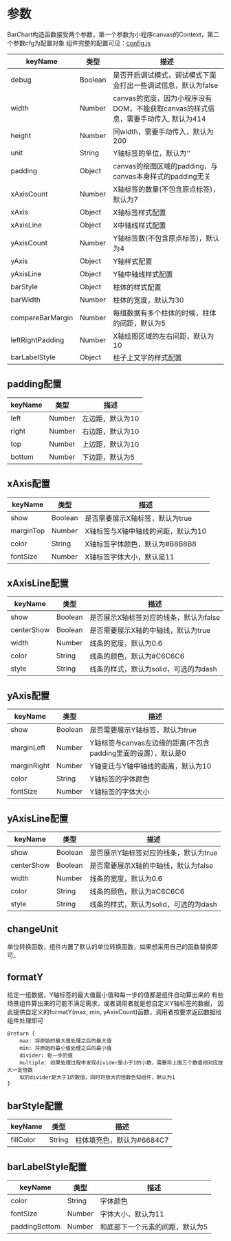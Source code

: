 # 参数

BarChart构造函数接受两个参数，第一个参数为小程序canvas的Context，第二个参数cfg为配置对象 组件完整的配置可见：[config.js](https://github.com/yuanzm/miniapp-charts/blob/master/src/config/barchart.js)

| keyName  | 类型     |  描述    |
|----------|----------| ---------|
| debug    | Boolean  | 是否开启调试模式，调试模式下面会打出一些调试信息，默认为false|
| width    | Number   | canvas的宽度，因为小程序没有DOM，不能获取canvas的样式信息，需要手动传入, 默认为414 |
| height   | Number   | 同width，需要手动传入，默认为200 |
| unit     | String | Y轴标签的单位，默认为'' |
| padding  | Object   | canvas的绘图区域的padding，与canvas本身样式的padding无关|
| xAxisCount | Number | X轴标签的数量(不包含原点标签)，默认为7 |
| xAxis      | Object | X轴标签样式配置 |
| xAxisLine  | Object | X中轴线样式配置 |
| yAxisCount | Number | Y轴标签数(不包含原点标签)，默认为4|
| yAxis     | Object | Y轴样式配置    |
| yAxisLine | Object | Y轴中轴线样式配置 |
| barStyle  | Object | 柱体的样式配置 |
| barWidth         | Number| 柱体的宽度，默认为30|
| compareBarMargin | Number| 每组数据有多个柱体的时候，柱体的间距，默认为5|
| leftRightPadding | Number| X轴绘图区域的左右间距，默认为10|
| barLabelStyle | Object |柱子上文字的样式配置 |

## padding配置

| keyName  | 类型     |  描述    |
|----------|----------| ---------|
| left     | Number   | 左边距，默认为10 |
| right    | Number   | 右边距，默认为10 |
| top      | Number   | 上边距，默认为10 |
| bottom   | Number   | 下边距，默认为5  |

## xAxis配置

| keyName  | 类型     |  描述    |
|----------|----------| ---------|
| show     | Boolean  | 是否需要展示X轴标签，默认为true|
| marginTop| Number   | X轴标签与X轴中轴线的间距，默认为10 |
| color    | String   | X轴标签字体颜色，默认为#B8B8B8 |
| fontSize | Number   | X轴标签字体大小，默认是11 |

## xAxisLine配置

| keyName  | 类型     |  描述    |
|----------|----------| ---------|
| show     | Boolean | 是否展示X轴标签对应的线条，默认为false |
| centerShow | Boolean | 是否需要展示X轴的中轴线，默认为true |
| width     | Number   | 线条的宽度，默认为0.6 |
| color     | String    | 线条的颜色，默认为#C6C6C6 |
| style     | String    | 线条的样式，默认为solid，可选的为dash |

## yAxis配置

| keyName  | 类型     |  描述    |
|----------|----------| ---------|
| show     | Boolean  | 是否需要展示Y轴标签，默认为true|
| marginLeft | Number | Y轴标签与canvas左边缘的距离(不包含padding里面的设置），默认是0 |
| marginRight | Number | Y轴变迁与Y轴中轴线的距离，默认为10 |
| color     | String  | Y轴标签的字体颜色 |
| fontSize  | Number   | Y轴标签的字体大小 |


## yAxisLine配置

| keyName  | 类型     |  描述    |
|----------|----------| ---------|
| show     | Boolean | 是否展示Y轴标签对应的线条，默认为true|
| centerShow | Boolean | 是否需要展示X轴的中轴线，默认为false|
| width     | Number   | 线条的宽度，默认为0.6 |
| color     | String    | 线条的颜色，默认为#C6C6C6 |
| style     | String    | 线条的样式，默认为solid，可选的为dash |

## changeUnit
单位转换函数，组件内置了默认的单位转换函数，如果想采用自己的函数替换即可。

## formatY
给定一组数据，Y轴标签的最大值最小值和每一步的值都是组件自动算出来的
有些场景组件算出来的可能不满足需求，或者调用者就是想自定义Y轴标签的数据，
因此提供自定义的formatY(max, min, yAxisCount)函数，调用者按要求返回数据给组件处理即可
```
@return {
    max: 将原始的最大值处理之后的最大值
    min: 将原始的最小值处理之后的最小值
    divider: 每一步的值
    multiple: 如果处理过程中发现divider是小于1的小数，需要将上面三个数值相对应放大一定倍数
    似的divider是大于1的数值，同时将放大的倍数告知组件，默认为1
}
```

## barStyle配置
| keyName  | 类型     |  描述    |
|----------|----------| ---------|
| fillColor| String  |柱体填充色，默认为#6684C7|

## barLabelStyle配置

| keyName  | 类型     |  描述    |
|----------|----------| ---------|
| color     | String  | 字体颜色|
| fontSize  | Number   |  字体大小，默认为11|
| paddingBottom | Number| 和底部下一个元素的间距，默认为5|
